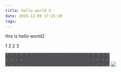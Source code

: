 ```yaml
---
title: hello world 2
date: 2019-12-09 17:25:28
tags:
---
```


this is hello world2 

1
2
2
3

![](https://raw.githubusercontent.com/storm1122/CloudImage/master/img/form_qq_pic_1.png)
![](https://goss.veer.com/creative/vcg/veer/800water/veer-134951554.jpg)